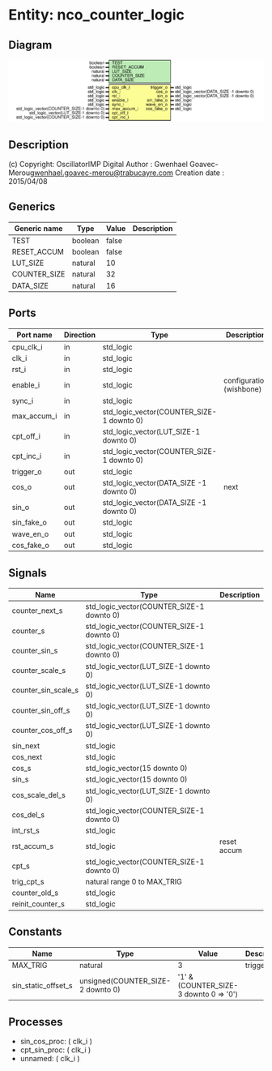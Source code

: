 # Entity: nco_counter_logic

## Diagram

![Diagram](nco_counter_logic.svg "Diagram")
## Description

(c) Copyright: OscillatorIMP Digital
Author : Gwenhael Goavec-Merou<gwenhael.goavec-merou@trabucayre.com>
Creation date : 2015/04/08
## Generics

| Generic name | Type    | Value | Description |
| ------------ | ------- | ----- | ----------- |
| TEST         | boolean | false |             |
| RESET_ACCUM  | boolean | false |             |
| LUT_SIZE     | natural | 10    |             |
| COUNTER_SIZE | natural | 32    |             |
| DATA_SIZE    | natural | 16    |             |
## Ports

| Port name   | Direction | Type                                      | Description              |
| ----------- | --------- | ----------------------------------------- | ------------------------ |
| cpu_clk_i   | in        | std_logic                                 |                          |
| clk_i       | in        | std_logic                                 |                          |
| rst_i       | in        | std_logic                                 |                          |
| enable_i    | in        | std_logic                                 | configuration (wishbone) |
| sync_i      | in        | std_logic                                 |                          |
| max_accum_i | in        | std_logic_vector(COUNTER_SIZE-1 downto 0) |                          |
| cpt_off_i   | in        | std_logic_vector(LUT_SIZE-1 downto 0)     |                          |
| cpt_inc_i   | in        | std_logic_vector(COUNTER_SIZE-1 downto 0) |                          |
| trigger_o   | out       | std_logic                                 |                          |
| cos_o       | out       | std_logic_vector(DATA_SIZE -1 downto 0)   | next                     |
| sin_o       | out       | std_logic_vector(DATA_SIZE -1 downto 0)   |                          |
| sin_fake_o  | out       | std_logic                                 |                          |
| wave_en_o   | out       | std_logic                                 |                          |
| cos_fake_o  | out       | std_logic                                 |                          |
## Signals

| Name                | Type                                      | Description |
| ------------------- | ----------------------------------------- | ----------- |
| counter_next_s      | std_logic_vector(COUNTER_SIZE-1 downto 0) |             |
|  counter_s          | std_logic_vector(COUNTER_SIZE-1 downto 0) |             |
| counter_sin_s       | std_logic_vector(COUNTER_SIZE-1 downto 0) |             |
| counter_scale_s     | std_logic_vector(LUT_SIZE-1 downto 0)     |             |
| counter_sin_scale_s | std_logic_vector(LUT_SIZE-1 downto 0)     |             |
| counter_sin_off_s   | std_logic_vector(LUT_SIZE-1 downto 0)     |             |
| counter_cos_off_s   | std_logic_vector(LUT_SIZE-1 downto 0)     |             |
| sin_next            | std_logic                                 |             |
|  cos_next           | std_logic                                 |             |
| cos_s               | std_logic_vector(15 downto 0)             |             |
|  sin_s              | std_logic_vector(15 downto 0)             |             |
| cos_scale_del_s     | std_logic_vector(LUT_SIZE-1 downto 0)     |             |
| cos_del_s           | std_logic_vector(COUNTER_SIZE-1 downto 0) |             |
| int_rst_s           | std_logic                                 |             |
| rst_accum_s         | std_logic                                 | reset accum |
| cpt_s               | std_logic_vector(COUNTER_SIZE-1 downto 0) |             |
| trig_cpt_s          | natural range 0 to MAX_TRIG               |             |
| counter_old_s       | std_logic                                 |             |
|  reinit_counter_s   | std_logic                                 |             |
## Constants

| Name                | Type                              | Value                                   | Description |
| ------------------- | --------------------------------- | --------------------------------------- | ----------- |
| MAX_TRIG            | natural                           |  3                                      | trigger     |
| sin_static_offset_s | unsigned(COUNTER_SIZE-2 downto 0) |  '1' & (COUNTER_SIZE-3 downto 0 => '0') |             |
## Processes
- sin_cos_proc: ( clk_i )
- cpt_sin_proc: ( clk_i )
- unnamed: ( clk_i )
